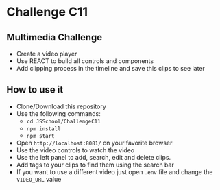 # Challenge C11
## Multimedia Challenge
* Create a video player
* Use REACT to build all controls and components
* Add clipping process in the timeline and save this clips to see later

## How to use it
* Clone/Download this repository
* Use the following commands:
  * `cd JSSchool/ChallengeC11`
  * `npm install`
  * `npm start`
* Open `http://localhost:8081/` on your favorite browser
* Use the video controls to watch the video
* Use the left panel to add, search, edit and delete clips.
* Add tags to your clips to find them using the search bar
* If you want to use a different video just open `.env` file and change the `VIDEO_URL` value